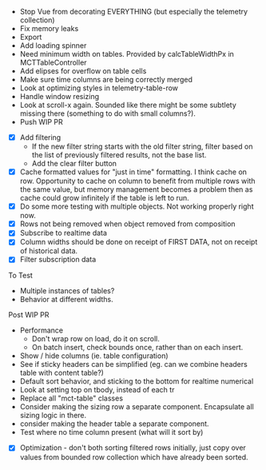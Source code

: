 * Stop Vue from decorating EVERYTHING (but especially the telemetry collection)
* Fix memory leaks
* Export
* Add loading spinner
* Need minimum width on tables. Provided by calcTableWidthPx in MCTTableController
* Add elipses for overflow on table cells
* Make sure time columns are being correctly merged
* Look at optimizing styles in telemetry-table-row
* Handle window resizing
* Look at scroll-x again. Sounded like there might be some subtlety missing there (something to do with small columns?).
* Push WIP PR

* [X] Add filtering
    * If the new filter string starts with the old filter string, filter based on the list of previously filtered results, not the base list.
    * Add the clear filter button
* [X] Cache formatted values for "just in time" formatting. I think cache on row. Opportunity to cache on column to benefit from multiple rows with the same value, but memory management becomes a problem then as cache could grow infinitely if the table is left to run.
* [X] Do some more testing with multiple objects. Not working properly right now.
* [X] Rows not being removed when object removed from composition
* [X] Subscribe to realtime data
* [X] Column widths should be done on receipt of FIRST DATA, not on receipt of historical data.
* [X] Filter subscription data

To Test
* Multiple instances of tables?
* Behavior at different widths.

Post WIP PR
* Performance
    * Don't wrap row on load, do it on scroll.
    * On batch insert, check bounds once, rather than on each insert.
* Show / hide columns (ie. table configuration)
* See if sticky headers can be simplified (eg. can we combine headers table with content table?)
* Default sort behavior, and sticking to the bottom for realtime numerical
* Look at setting top on tbody, instead of each tr
* Replace all "mct-table" classes
* Consider making the sizing row a separate component. Encapsulate all sizing logic in there.
* consider making the header table a separate component.
* Test where no time column present (what will it sort by)

* [X] Optimization - don't both sorting filtered rows initially, just copy over values from bounded row collection which have already been sorted. 